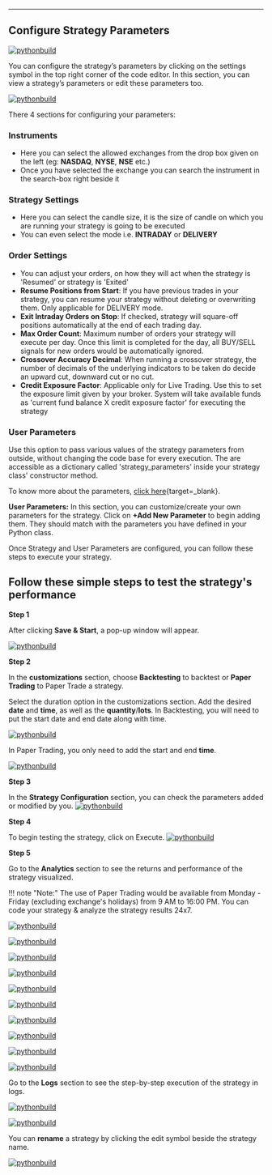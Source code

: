 
---
## Configure Strategy Parameters

[![pythonbuild](imgs_v2/python_build_new_strategy_parameters.png "Click to Enlarge or Ctrl+Click to open in a new Tab")](imgs_v2/python_build_new_strategy_parameters.png)

You can configure the strategy’s parameters by clicking on the settings symbol in the top right corner of the code editor. In this section, you can view a strategy’s parameters or edit these parameters too.

[![pythonbuild](imgs_v2/python_build_edit_configuration.png "Click to Enlarge or Ctrl+Click to open in a new Tab")](imgs_v2/python_build_edit_configuration.png)

There 4 sections for configuring your parameters:

### Instruments
- Here you can select the allowed exchanges from the drop box given on the left (eg: **NASDAQ**, **NYSE**, **NSE** etc.)
- Once you have selected the exchange you can search the instrument in the search-box right beside it

### Strategy Settings
- Here you can select the candle size, it is the size of candle on which you are running your strategy is going to be executed
- You can even select the mode i.e. **INTRADAY** or **DELIVERY**

### Order Settings
- You can adjust your orders, on how they will act when the strategy is 'Resumed' or strategy is 'Exited'
- **Resume Positions from Start**: If you have previous trades in your strategy, you can resume your strategy without deleting or overwriting them. Only applicable for DELIVERY mode.
- **Exit Intraday Orders on Stop**: If checked, strategy will square-off positions automatically at the end of each trading day.
- **Max Order Count**: Maximum number of orders your strategy will execute per day. Once this limit is completed for the day, all BUY/SELL signals for new orders would be automatically ignored.
- **Crossover Accuracy Decimal**: When running a crossover strategy, the number of decimals of the underlying indicators to be taken do decide an upward cut, downward cut or no cut.
- **Credit Exposure Factor**: Applicable only for Live Trading. Use this to set the exposure limit given by your broker. System will take available funds as 'current fund balance X credit exposure factor' for executing the strategy

### User Parameters
Use this option to pass various values of the strategy parameters from outside, without changing the code base for every execution. The are accessible as a dictionary called 'strategy_parameters' inside  your strategy class' constructor method.

To know more about the parameters, [click here](https://help.algobulls.com/member/tweak.html){target=_blank}.

**User Parameters:** In this section, you can customize/create your own parameters for the strategy. Click on **+Add New Parameter** to begin adding them. They should match with the parameters you have defined in your Python class.

Once Strategy and User Parameters are configured, you can follow these steps to execute your strategy.

## Follow these simple steps to test the strategy's performance

**Step 1**

After clicking **Save & Start**, a pop-up window will appear.

[![pythonbuild](imgs_v2/python_build_save_and_start.png "Click to Enlarge or Ctrl+Click to open in a new Tab")](imgs_v2/python_build_save_and_start.png)

**Step 2**

In the **customizations** section, choose **Backtesting** to backtest or **Paper Trading** to Paper Trade a strategy.

Select the duration option in the customizations section. Add the desired **date** and **time**, as well as the **quantity**/**lots**. In Backtesting, you will need to put the start date and end date along with time.

[![pythonbuild](imgs_v2/python_build_backtesting.png "Click to Enlarge or Ctrl+Click to open in a new Tab")](imgs_v2/python_build_backtesting.png)

In Paper Trading, you only need to add the start and end **time**.

[![pythonbuild](imgs_v2/python_build_papertesting.png "Click to Enlarge or Ctrl+Click to open in a new Tab")](imgs_v2/python_build_papertesting.png)

**Step 3**

In the **Strategy Configuration** section, you can check the parameters added or modified by you.
[![pythonbuild](imgs_v2/python_build_check_config.png "Click to Enlarge or Ctrl+Click to open in a new Tab")](imgs_v2/python_build_check_config.png)
 

**Step 4**

To begin testing the strategy, click on Execute.
[![pythonbuild](imgs_v2/python_build_execute_button.png "Click to Enlarge or Ctrl+Click to open in a new Tab")](imgs_v2/python_build_execute_button.png)

**Step 5**

Go to the **Analytics** section to see the returns and performance of the strategy visualized.

!!! note "Note:"
    The use of Paper Trading would be available from Monday - Friday (excluding exchange's holidays) from 9 AM to 16:00 PM. You can code your strategy & analyze the strategy results 24x7.

[![pythonbuild](imgs_v2/python_build_results.png "Click to Enlarge or Ctrl+Click to open in a new Tab")](imgs_v2/python_build_results.png)

[![pythonbuild](imgs_v2/python_build_stats.png "Click to Enlarge or Ctrl+Click to open in a new Tab")](imgs_v2/python_build_stats.png)

[![pythonbuild](imgs_v2/python_build_cumulative_return_plot.png "Click to Enlarge or Ctrl+Click to open in a new Tab")](imgs_v2/python_build_cumulative_return_plot.png)

[![pythonbuild](imgs_v2/python_build_pnl_bar_chart.png "Click to Enlarge or Ctrl+Click to open in a new Tab")](imgs_v2/python_build_pnl_bar_chart.png)

[![pythonbuild](imgs_v2/python_build_eoy_monthly_returns_histogram.png "Click to Enlarge or Ctrl+Click to open in a new Tab")](imgs_v2/python_build_eoy_monthly_returns_histogram.png)

[![pythonbuild](imgs_v2/python_build_monthly_returns_heatmap.png "Click to Enlarge or Ctrl+Click to open in a new Tab")](imgs_v2/python_build_monthly_returns_heatmap.png)

[![pythonbuild](imgs_v2/python_build_daily_returns.png "Click to Enlarge or Ctrl+Click to open in a new Tab")](imgs_v2/python_build_daily_returns.png)

[![pythonbuild](imgs_v2/python_build_underwater_drawdown.png "Click to Enlarge or Ctrl+Click to open in a new Tab")](imgs_v2/python_build_daily_returns.png)

[![pythonbuild](imgs_v2/python_build_roi_volume_trades_heatmap.png "Click to Enlarge or Ctrl+Click to open in a new Tab")](imgs_v2/python_build_roi_volume_trades_heatmap.png)

[![pythonbuild](imgs_v2/pnl_history.png "Click to Enlarge or Ctrl+Click to open in a new Tab")](imgs_v2/pnl_history.png)

Go to the **Logs** section to see the step-by-step execution of the strategy in logs.

[![pythonbuild](imgs_v2/python_build_user_logs.png "Click to Enlarge or Ctrl+Click to open in a new Tab")](imgs_v2/python_build_user_logs.png)

[![pythonbuild](imgs_v2/python_build_order_history.png "Click to Enlarge or Ctrl+Click to open in a new Tab")](imgs_v2/python_build_order_history.png)

You can **rename** a strategy by clicking the edit symbol beside the strategy name.

[![pythonbuild](imgs_v2/python_build_strategy_rename.png "Click to Enlarge or Ctrl+Click to open in a new Tab")](imgs_v2/python_build_strategy_rename.png)

